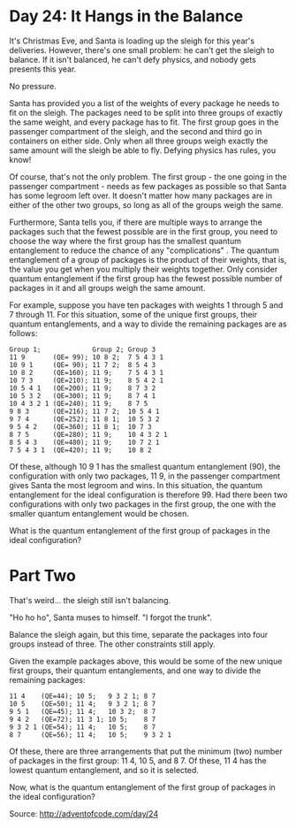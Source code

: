 Day 24: It Hangs in the Balance
===============================

It's Christmas Eve, and Santa is loading up the sleigh for this year's
deliveries.  However, there's one small problem: he can't get the sleigh to
balance.  If it isn't balanced, he can't defy physics, and nobody gets presents
this year.

No pressure.

Santa has provided you a list of the weights of every package he needs to fit on
the sleigh.  The packages need to be split into three groups of exactly the same
weight, and every package has to fit.  The first group goes in the passenger
compartment of the sleigh, and the second and third go in containers on either
side.  Only when all three groups weigh exactly the same amount will the sleigh
be able to fly.  Defying physics has rules, you know!

Of course, that's not the only problem.  The first group - the one going in the
passenger compartment - needs as few packages as possible so that Santa has some
legroom left over.  It doesn't matter how many packages are in either of the
other two groups, so long as all of the groups weigh the same.

Furthermore, Santa tells you, if there are multiple ways to arrange the packages
such that the fewest possible are in the first group, you need to choose the way
where the first group has the smallest quantum entanglement to reduce the chance
of any "complications" .  The quantum entanglement of a group of packages is the
product of their weights, that is, the value you get when you multiply their
weights together.  Only consider quantum entanglement if the first group has the
fewest possible number of packages in it and all groups weigh the same amount.

For example, suppose you have ten packages with weights 1 through 5 and 7
through 11.  For this situation, some of the unique first groups, their quantum
entanglements, and a way to divide the remaining packages are as follows:

    Group 1;             Group 2; Group 3
    11 9       (QE= 99); 10 8 2;  7 5 4 3 1
    10 9 1     (QE= 90); 11 7 2;  8 5 4 3
    10 8 2     (QE=160); 11 9;    7 5 4 3 1
    10 7 3     (QE=210); 11 9;    8 5 4 2 1
    10 5 4 1   (QE=200); 11 9;    8 7 3 2
    10 5 3 2   (QE=300); 11 9;    8 7 4 1
    10 4 3 2 1 (QE=240); 11 9;    8 7 5
    9 8 3      (QE=216); 11 7 2;  10 5 4 1
    9 7 4      (QE=252); 11 8 1;  10 5 3 2
    9 5 4 2    (QE=360); 11 8 1;  10 7 3
    8 7 5      (QE=280); 11 9;    10 4 3 2 1
    8 5 4 3    (QE=480); 11 9;    10 7 2 1
    7 5 4 3 1  (QE=420); 11 9;    10 8 2

Of these, although 10 9 1 has the smallest quantum entanglement (90), the
configuration with only two packages, 11 9, in the passenger compartment gives
Santa the most legroom and wins.  In this situation, the quantum entanglement
for the ideal configuration is therefore 99.  Had there been two configurations
with only two packages in the first group, the one with the smaller quantum
entanglement would be chosen.

What is the quantum entanglement of the first group of packages in the ideal
configuration?

Part Two
========

That's weird... the sleigh still isn't balancing.

"Ho ho ho", Santa muses to himself. "I forgot the trunk".

Balance the sleigh again, but this time, separate the packages into four groups
instead of three.  The other constraints still apply.

Given the example packages above, this would be some of the new unique first
groups, their quantum entanglements, and one way to divide the remaining
packages:

    11 4    (QE=44); 10 5;   9 3 2 1; 8 7
    10 5    (QE=50); 11 4;   9 3 2 1; 8 7
    9 5 1   (QE=45); 11 4;   10 3 2;  8 7
    9 4 2   (QE=72); 11 3 1; 10 5;    8 7
    9 3 2 1 (QE=54); 11 4;   10 5;    8 7
    8 7     (QE=56); 11 4;   10 5;    9 3 2 1

Of these, there are three arrangements that put the minimum (two) number of
packages in the first group: 11 4, 10 5, and 8 7.  Of these, 11 4 has the lowest
quantum entanglement, and so it is selected.

Now, what is the quantum entanglement of the first group of packages in the
ideal configuration?

Source: http://adventofcode.com/day/24
